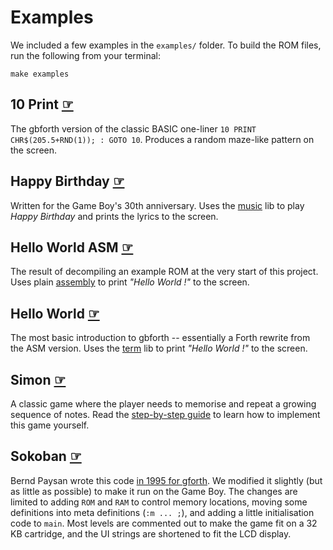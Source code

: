 # Examples

We included a few examples in the `examples/` folder. To build the ROM files,
run the following from your terminal:

```
make examples
```

## 10 Print [☞](https://github.com/ams-hackers/gbforth/blob/master/examples/10-print/10-print.fs)

The gbforth version of the classic BASIC one-liner
`10 PRINT CHR$(205.5+RND(1)); : GOTO 10`. Produces a random maze-like pattern on
the screen.

## Happy Birthday [☞](https://github.com/ams-hackers/gbforth/blob/master/examples/happy-birthday/happy-birthday.fs)

Written for the Game Boy's 30th anniversary. Uses the [music](./libs/music.md)
lib to play _Happy Birthday_ and prints the lyrics to the screen.

## Hello World ASM [☞](https://github.com/ams-hackers/gbforth/blob/master/examples/hello-world-asm/hello.fs)

The result of decompiling an example ROM at the very start of this project. Uses
plain [assembly](./assembler.md) to print _"Hello World !"_ to the screen.

## Hello World [☞](https://github.com/ams-hackers/gbforth/blob/master/examples/hello-world/hello.fs)

The most basic introduction to gbforth -- essentially a Forth rewrite from the
ASM version. Uses the [term](./libs/term.md) lib to print _"Hello World !"_ to
the screen.

## Simon [☞](https://github.com/ams-hackers/gbforth/blob/master/examples/simon/simon.fs)

A classic game where the player needs to memorise and repeat a growing sequence
of notes. Read the [step-by-step guide](./your-first-game.md) to learn how to
implement this game yourself.

## Sokoban [☞](https://github.com/ams-hackers/gbforth/blob/master/examples/sokoban/sokoban.fs)

Bernd Paysan wrote this code
[in 1995 for gforth](https://git.net2o.de/bernd/gforth/blob/d22e8bc461061d539e13057d188462ce6b423683/sokoban.fs).
We modified it slightly (but as little as possible) to make it run on the Game
Boy. The changes are limited to adding `ROM` and `RAM` to control memory
locations, moving some definitions into meta definitions (`:m ... ;`), and
adding a little initialisation code to `main`. Most levels are commented out to
make the game fit on a 32 KB cartridge, and the UI strings are shortened to fit
the LCD display.
